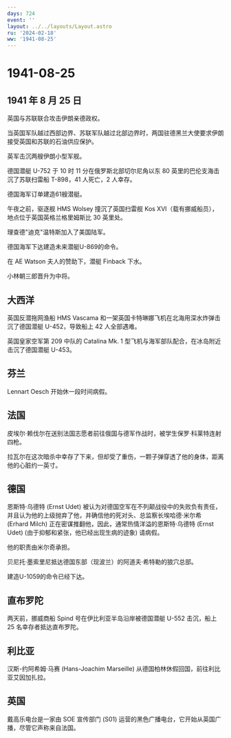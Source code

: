 ```yaml
---
days: 724
event: ''
layout: ../../layouts/Layout.astro
ru: '2024-02-18'
ww: '1941-08-25'
---
```


# 1941-08-25

## 1941 年 8 月 25 日

英国与苏联联合攻击伊朗亲德政权。

当英国军队越过西部边界、苏联军队越过北部边界时，两国驻德黑兰大使要求伊朗接受英国和苏联的石油供应保护。

英军击沉两艘伊朗小型军舰。

德国潜艇 U-752 于 10 时 11 分在俄罗斯北部切尔尼角以东 80
英里的巴伦支海击沉了苏联扫雷船 T-898，41 人死亡，2 人幸存。

德国海军订单建造61艘潜艇。

午夜之前，驱逐舰 HMS Wolsey 撞沉了英国扫雷舰 Kos
XVI（载有挪威船员），地点位于英国英格兰格里姆斯比 30 英里处。

理查德"迪克"温特斯加入了美国陆军。

德国海军下达建造未来潜艇U-869的命令。

在 AE Watson 夫人的赞助下，潜艇 Finback 下水。

小林朝三郎晋升为中将。

## 大西洋

英国反潜拖网渔船 HMS Vascama
和一架英国卡特琳娜飞机在北海用深水炸弹击沉了德国潜艇 U-452，导致船上 42
人全部遇难。

英国皇家空军第 209 中队的 Catalina Mk. 1
型飞机与海军部队配合，在冰岛附近击沉了德国潜艇 U-453。

## 芬兰

Lennart Oesch 开始休一段时间病假。

## 法国

皮埃尔·赖伐尔在送别法国志愿者前往俄国与德军作战时，被学生保罗·科莱特连射四枪。

拉瓦尔在这次暗杀中幸存了下来，但却受了重伤，一颗子弹穿透了他的身体，距离他的心脏约一英寸。

## 德国

恩斯特·乌德特 (Ernst Udet)
被认为对德国空军在不列颠战役中的失败负有责任，并且认为他的上级抛弃了他，并确信他的死对头、总监察长埃哈德·米尔希
(Erhard Milch) 正在密谋推翻他，因此，通常热情洋溢的恩斯特·乌德特 (Ernst
Udet) (由于抑郁和紧张，他已经出现生病的迹象) 请病假。

他的职责由米尔奇承担。

贝尼托·墨索里尼抵达德国东部（现波兰）的阿道夫·希特勒的狼穴总部。

建造U-1059的命令已经下达。

## 直布罗陀

两天前，挪威商船 Spind 号在伊比利亚半岛沿岸被德国潜艇 U-552 击沉，船上
25 名幸存者抵达直布罗陀。

## 利比亚

汉斯-约阿希姆·马赛 (Hans-Joachim Marseille)
从德国柏林休假回国，前往利比亚艾因加扎拉。

## 英国

戴高乐电台是一家由 SOE 宣传部门 (S01)
运营的黑色广播电台，它开始从英国广播，尽管它声称来自法国。